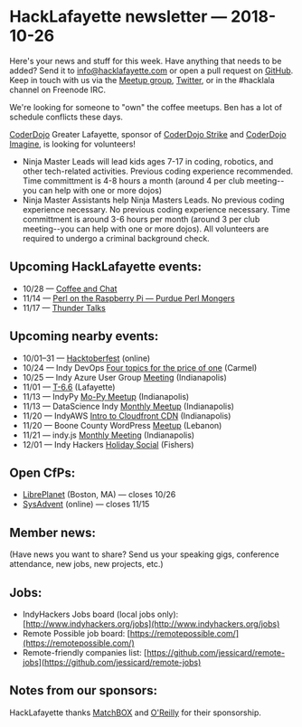# HackLafayette newsletter — 2018-10-26

Here's your news and stuff for this week. Have anything that needs to be added? Send it to info@hacklafayette.com or open a pull request on [GitHub](https://github.com/hacklafayette/newsletter). Keep in touch with us via the [Meetup group](https://www.meetup.com/hacklafayette/), [Twitter](https://twitter.com/hacklafayette), or in the #hacklala channel on Freenode IRC.

We're looking for someone to "own" the coffee meetups. Ben has a lot of schedule conflicts these days.

[CoderDojo](http://www.greaterlafayettecommerce.com/greater-lafayette-coder-dojo) Greater Lafayette, sponsor of [CoderDojo Strike](http://www.signupgenius.com/go/5080945aea62ea5f49-coderdojo) and [CoderDojo Imagine](http://www.signupgenius.com/go/5080945aea62ea5f49-coderdojo1), is looking for volunteers!

- Ninja Master Leads will lead kids ages 7-17 in coding, robotics, and other tech-related activities. Previous coding experience recommended. Time committment is 4-8 hours a month (around 4 per club meeting--you can help with one or more dojos)
- Ninja Master Assistants help Ninja Masters Leads. No previous coding experience necessary.
  No previous coding experience necessary. Time committment is around 3-6 hours per month (around 3 per club meeting--you can help with one or more dojos). All volunteers are required to undergo a criminal background check.

## Upcoming HackLafayette events:
* 10/28 — [Coffee and Chat](https://www.meetup.com/hacklafayette/events/pcmxklyxnblc/)
* 11/14 — [Perl on the Raspberry Pi — Purdue Perl Mongers](https://www.meetup.com/hacklafayette/events/255069972/) 
* 11/17 — [Thunder Talks](https://www.meetup.com/hacklafayette/events/253414559/)

## Upcoming nearby events:
* 10/01–31 — [Hacktoberfest](https://hacktoberfest.digitalocean.com/) (online)
* 10/24 — Indy DevOps [Four topics for the price of one](https://www.meetup.com/IndyDevOps/events/jwvfcqyxnbpc/) (Carmel)
* 10/25 — Indy Azure User Group [Meeting](https://www.meetup.com/Indy-Azure-User-Group/events/xkhznpyxnbhc/) (Indianapolis)
* 11/01 — [T-6.6](https://www.meetup.com/tminus/events/qrrjgpyxpbmc/) (Lafayette)
* 11/13 — IndyPy [Mo-Py Meetup](https://www.meetup.com/indypy/events/jpkgppyxpbrb/) (Indianapolis)
* 11/13 — DataScience Indy [Monthly Meetup](https://www.meetup.com/dsindy/events/bdkcwlyxpbsb/) (Indianapolis)
* 11/20 — IndyAWS [Intro to Cloudfront CDN](https://www.meetup.com/IndyAWS/events/sjrtmpyxpbbc/) (Indianapolis)
* 11/20 — Boone County WordPress [Meetup](https://www.meetup.com/Boone-County-WordPress-Meetup/events/jlbhvpyxpbbc/) (Lebanon)
* 11/21 — indy.js [Monthly Meeting](https://www.meetup.com/indyjs/events/ljvvdpyxpbcc/) (Indianapolis)
* 12/01 — Indy Hackers [Holiday Social](http://www.indyhackers.org/holiday-social-2018) (Fishers)

## Open CfPs:
* [LibrePlanet](https://my.fsf.org/node/20/) (Boston, MA) — closes 10/26
* [SysAdvent](https://docs.google.com/forms/d/e/1FAIpQLScuK2S3raCKPci25oJHEpFXqLAMueKEDvQw3qqCLYiY5nKZrw/viewform) (online) — closes 11/15

## Member news:

(Have news you want to share? Send us your speaking gigs, conference attendance, new jobs, new projects, etc.)

## Jobs:

- IndyHackers Jobs board (local jobs only): [http://www.indyhackers.org/jobs](http://www.indyhackers.org/jobs)
- Remote Possible job board: [https://remotepossible.com/](https://remotepossible.com/)
- Remote-friendly companies list: [https://github.com/jessicard/remote-jobs](https://github.com/jessicard/remote-jobs)

## Notes from our sponsors:

HackLafayette thanks [MatchBOX](http://matchboxstudio.org/) and [O'Reilly](http://www.oreilly.com/) for their sponsorship.
